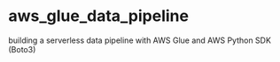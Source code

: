 # aws_glue_data_pipeline
building a serverless data pipeline with AWS Glue and AWS Python SDK (Boto3)
